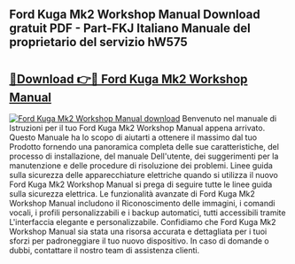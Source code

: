 ## Ford Kuga Mk2 Workshop Manual Download gratuit PDF - Part-FKJ Italiano Manuale del proprietario del servizio hW575

# <h2><a href="http://dfbjxwn.blite.top/?on=Ford+Kuga+Mk2+Workshop+Manual">🔗Download 👉🔴 Ford Kuga Mk2 Workshop Manual</a></h2>

[![Ford Kuga Mk2 Workshop Manual download](https://i.imgur.com/lujVjoI.png)](http://dfbjxwn.blite.top/?on=Ford+Kuga+Mk2+Workshop+Manual)
Benvenuto nel manuale di Istruzioni per il tuo Ford Kuga Mk2 Workshop Manual appena arrivato. Questo Manuale ha lo scopo di aiutarti a ottenere il massimo dal tuo Prodotto fornendo una panoramica completa delle sue caratteristiche, del processo di installazione, del manuale Dell'utente, dei suggerimenti per la manutenzione e delle procedure di risoluzione dei problemi. Linee guida sulla sicurezza delle apparecchiature elettriche quando si utilizza il nuovo Ford Kuga Mk2 Workshop Manual si prega di seguire tutte le linee guida sulla sicurezza elettrica. Le funzionalità avanzate di Ford Kuga Mk2 Workshop Manual includono il Riconoscimento delle immagini, i comandi vocali, i profili personalizzabili e i backup automatici, tutti accessibili tramite L'interfaccia elegante e personalizzabile. Confidiamo che Ford Kuga Mk2 Workshop Manual sia stata una risorsa accurata e dettagliata per i tuoi sforzi per padroneggiare il tuo nuovo dispositivo. In caso di domande o dubbi, contattare il nostro team di assistenza clienti.
